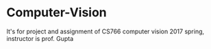 # Computer-Vision

It's for project and assignment of CS766 computer vision 2017 spring, instructor is prof. Gupta
